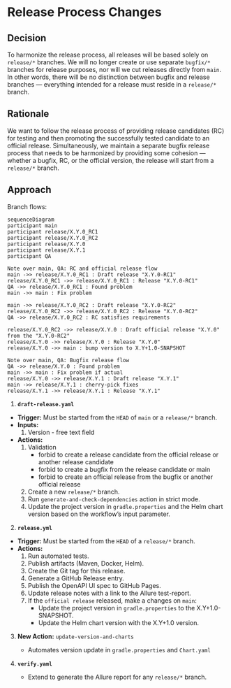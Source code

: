 # Release Process Changes

## Decision

To harmonize the release process, all releases will be based solely on `release/*` branches. We will no longer create or 
use separate `bugfix/*` branches for release purposes, nor will we cut releases directly from `main`. In other words, 
there will be no distinction between bugfix and release branches — everything intended for a release must reside in a 
`release/*` branch.

## Rationale

We want to follow the release process of providing release candidates (RC) for testing and then promoting the
successfully tested candidate to an official release. Simultaneously, we maintain a separate bugfix release process that
needs to be harmonized by providing some cohesion  — whether a bugfix, RC, or the official version, the release will
start from a `release/*` branch.


## Approach 

Branch flows:

```mermaid
sequenceDiagram
participant main
participant release/X.Y.0_RC1
participant release/X.Y.0_RC2
participant release/X.Y.0
participant release/X.Y.1
participant QA

Note over main, QA: RC and official release flow
main ->> release/X.Y.0_RC1 : Draft release "X.Y.0-RC1"
release/X.Y.0_RC1 ->> release/X.Y.0_RC1 : Release "X.Y.0-RC1"
QA ->> release/X.Y.0_RC1 : Found problem
main ->> main : Fix problem

main ->> release/X.Y.0_RC2 : Draft release "X.Y.0-RC2"
release/X.Y.0_RC2 ->> release/X.Y.0_RC2 : Release "X.Y.0-RC2"
QA ->> release/X.Y.0_RC2 : RC satisfies requirements

release/X.Y.0_RC2 ->> release/X.Y.0 : Draft official release "X.Y.0" from the "X.Y.0-RC2"
release/X.Y.0 ->> release/X.Y.0 : Release "X.Y.0"
release/X.Y.0 ->> main : bump version to X.Y+1.0-SNAPSHOT

Note over main, QA: Bugfix release flow
QA ->> release/X.Y.0 : Found problem
main ->> main : Fix problem if actual
release/X.Y.0 ->> release/X.Y.1 : Draft release "X.Y.1"
main ->> release/X.Y.1 : cherry-pick fixes
release/X.Y.1 ->> release/X.Y.1 : Release "X.Y.1"
```

1. **`draft-release.yaml`**
- **Trigger:** Must be started from the `HEAD` of `main` or a `release/*` branch.
- **Inputs:**
    1) Version - free text field
- **Actions:**
    1) Validation
       - forbid to create a release candidate from the official release or another release candidate
       - forbid to create a bugfix from the release candidate or main
       - forbid to create an official release from the bugfix or another official release
    2) Create a new `release/*` branch.
    3) Run `generate-and-check-dependencies` action in strict mode.
    4) Update the project version in `gradle.properties` and the Helm chart version based on the workflow’s input parameter.

2. **`release.yml`**
- **Trigger:** Must be started from the `HEAD` of a `release/*` branch.
- **Actions:**
    1) Run automated tests.  
    2) Publish artifacts (Maven, Docker, Helm).
    3) Create the Git tag for this release.
    4) Generate a GitHub Release entry.
    5) Publish the OpenAPI UI spec to GitHub Pages.
    6) Update release notes with a link to the Allure test-report.
    7) If the `official release`  released, make a changes on `main`:
       - Update the project version in `gradle.properties` to the X.Y+1.0-SNAPSHOT.
       - Update the Helm chart version with the X.Y+1.0 version.

3. **New Action:** `update-version-and-charts`
    - Automates version update in `gradle.properties` and `Chart.yaml`

4. **`verify.yaml`**
    - Extend to generate the Allure report for any `release/*` branch.
